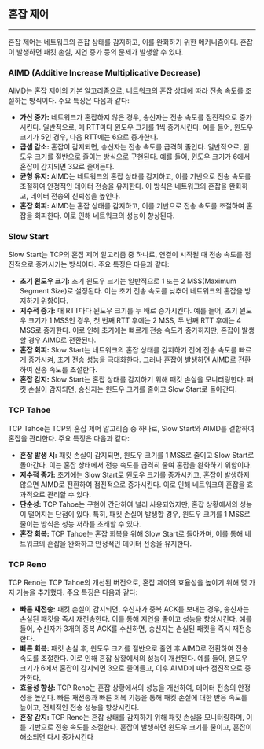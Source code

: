 ## 혼잡 제어

---

혼잡 제어는 네트워크의 혼잡 상태를 감지하고, 이를 완화하기 위한 메커니즘이다. 혼잡이 발생하면 패킷 손실, 지연 증가 등의 문제가 발생할 수 있다.

### AIMD (Additive Increase Multiplicative Decrease)

AIMD는 혼잡 제어의 기본 알고리즘으로, 네트워크의 혼잡 상태에 따라 전송 속도를 조절하는 방식이다. 주요 특징은 다음과 같다:

- **가산 증가:** 네트워크가 혼잡하지 않은 경우, 송신자는 전송 속도를 점진적으로 증가시킨다. 일반적으로, 매 RTT마다 윈도우 크기를 1씩 증가시킨다. 예를 들어, 윈도우 크기가 5인 경우, 다음 RTT에는 6으로 증가한다.
- **곱셈 감소:** 혼잡이 감지되면, 송신자는 전송 속도를 급격히 줄인다. 일반적으로, 윈도우 크기를 절반으로 줄이는 방식으로 구현된다. 예를 들어, 윈도우 크기가 6에서 혼잡이 감지되면 3으로 줄어든다.
- **균형 유지:** AIMD는 네트워크의 혼잡 상태를 감지하고, 이를 기반으로 전송 속도를 조절하여 안정적인 데이터 전송을 유지한다. 이 방식은 네트워크의 혼잡을 완화하고, 데이터 전송의 신뢰성을 높인다.
- **혼잡 회피:** AIMD는 혼잡 상태를 감지하고, 이를 기반으로 전송 속도를 조절하여 혼잡을 회피한다. 이로 인해 네트워크의 성능이 향상된다.

### Slow Start

Slow Start는 TCP의 혼잡 제어 알고리즘 중 하나로, 연결이 시작될 때 전송 속도를 점진적으로 증가시키는 방식이다. 주요 특징은 다음과 같다:

- **초기 윈도우 크기:** 초기 윈도우 크기는 일반적으로 1 또는 2 MSS(Maximum Segment Size)로 설정된다. 이는 초기 전송 속도를 낮추어 네트워크의 혼잡을 방지하기 위함이다.
- **지수적 증가:** 매 RTT마다 윈도우 크기를 두 배로 증가시킨다. 예를 들어, 초기 윈도우 크기가 1 MSS인 경우, 첫 번째 RTT 후에는 2 MSS, 두 번째 RTT 후에는 4 MSS로 증가한다. 이로 인해 초기에는 빠르게 전송 속도가 증가하지만, 혼잡이 발생할 경우 AIMD로 전환된다.
- **혼잡 회피:** Slow Start는 네트워크의 혼잡 상태를 감지하기 전에 전송 속도를 빠르게 증가시켜, 초기 전송 성능을 극대화한다. 그러나 혼잡이 발생하면 AIMD로 전환하여 전송 속도를 조절한다.
- **혼잡 감지:** Slow Start는 혼잡 상태를 감지하기 위해 패킷 손실을 모니터링한다. 패킷 손실이 감지되면, 송신자는 윈도우 크기를 줄이고 Slow Start로 돌아간다.

### TCP Tahoe

TCP Tahoe는 TCP의 혼잡 제어 알고리즘 중 하나로, Slow Start와 AIMD를 결합하여 혼잡을 관리한다. 주요 특징은 다음과 같다:

- **혼잡 발생 시:** 패킷 손실이 감지되면, 윈도우 크기를 1 MSS로 줄이고 Slow Start로 돌아간다. 이는 혼잡 상태에서 전송 속도를 급격히 줄여 혼잡을 완화하기 위함이다.
- **지수적 증가:** 초기에는 Slow Start로 윈도우 크기를 증가시키고, 혼잡이 발생하지 않으면 AIMD로 전환하여 점진적으로 증가시킨다. 이로 인해 네트워크의 혼잡을 효과적으로 관리할 수 있다.
- **단순성:** TCP Tahoe는 구현이 간단하여 널리 사용되었지만, 혼잡 상황에서의 성능이 떨어지는 단점이 있다. 특히, 패킷 손실이 발생할 경우, 윈도우 크기를 1 MSS로 줄이는 방식은 성능 저하를 초래할 수 있다.
- **혼잡 회복:** TCP Tahoe는 혼잡 회복을 위해 Slow Start로 돌아가며, 이를 통해 네트워크의 혼잡을 완화하고 안정적인 데이터 전송을 유지한다.

### TCP Reno

TCP Reno는 TCP Tahoe의 개선된 버전으로, 혼잡 제어의 효율성을 높이기 위해 몇 가지 기능을 추가했다. 주요 특징은 다음과 같다:

- **빠른 재전송:** 패킷 손실이 감지되면, 수신자가 중복 ACK를 보내는 경우, 송신자는 손실된 패킷을 즉시 재전송한다. 이를 통해 지연을 줄이고 성능을 향상시킨다. 예를 들어, 수신자가 3개의 중복 ACK를 수신하면, 송신자는 손실된 패킷을 즉시 재전송한다.
- **빠른 회복:** 패킷 손실 후, 윈도우 크기를 절반으로 줄인 후 AIMD로 전환하여 전송 속도를 조절한다. 이로 인해 혼잡 상황에서의 성능이 개선된다. 예를 들어, 윈도우 크기가 6에서 혼잡이 감지되면 3으로 줄어들고, 이후 AIMD에 따라 점진적으로 증가한다.
- **효율성 향상:** TCP Reno는 혼잡 상황에서의 성능을 개선하여, 데이터 전송의 안정성을 높인다. 빠른 재전송과 빠른 회복 기능을 통해 패킷 손실에 대한 반응 속도를 높이고, 전체적인 전송 성능을 향상시킨다.
- **혼잡 감지:** TCP Reno는 혼잡 상태를 감지하기 위해 패킷 손실을 모니터링하며, 이를 기반으로 전송 속도를 조절한다. 혼잡이 발생하면 윈도우 크기를 줄이고, 혼잡이 해소되면 다시 증가시킨다